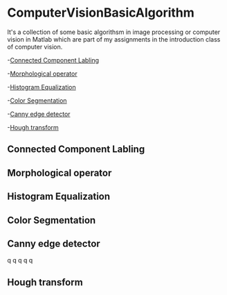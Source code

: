 # ComputerVisionBasicAlgorithm

It's a collection of some basic algorithsm in image processing or computer vision in Matlab which are part of my assignments in the introduction class of computer vision. 


-[Connected Component Labling](#connected-component-labling)

-[Morphological operator](#morphological-operator)

-[Histogram Equalization](#histogram-equalization)

-[Color Segmentation](#color-segmentation)

-[Canny edge detector](#canny-edge-detector)

-[Hough transform](#hough-transform)

## Connected Component Labling
## Morphological operator
## Histogram Equalization
## Color Segmentation
## Canny edge detector 
q
q
q
q
q

## Hough transform


